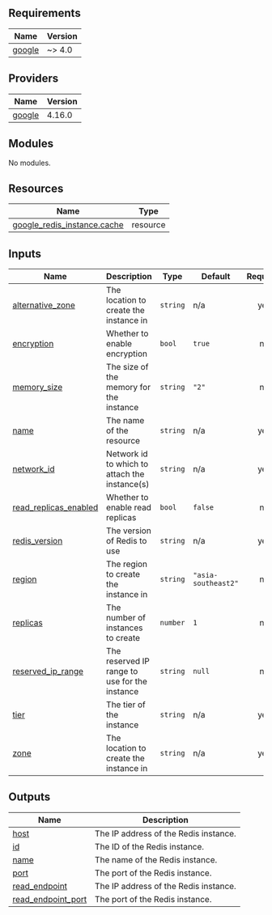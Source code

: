 <!-- BEGIN_TF_DOCS -->
## Requirements

| Name | Version |
|------|---------|
| <a name="requirement_google"></a> [google](#requirement\_google) | ~> 4.0 |

## Providers

| Name | Version |
|------|---------|
| <a name="provider_google"></a> [google](#provider\_google) | 4.16.0 |

## Modules

No modules.

## Resources

| Name | Type |
|------|------|
| [google_redis_instance.cache](https://registry.terraform.io/providers/hashicorp/google/latest/docs/resources/redis_instance) | resource |

## Inputs

| Name | Description | Type | Default | Required |
|------|-------------|------|---------|:--------:|
| <a name="input_alternative_zone"></a> [alternative\_zone](#input\_alternative\_zone) | The location to create the instance in | `string` | n/a | yes |
| <a name="input_encryption"></a> [encryption](#input\_encryption) | Whether to enable encryption | `bool` | `true` | no |
| <a name="input_memory_size"></a> [memory\_size](#input\_memory\_size) | The size of the memory for the instance | `string` | `"2"` | no |
| <a name="input_name"></a> [name](#input\_name) | The name of the resource | `string` | n/a | yes |
| <a name="input_network_id"></a> [network\_id](#input\_network\_id) | Network id to which to attach the instance(s) | `string` | n/a | yes |
| <a name="input_read_replicas_enabled"></a> [read\_replicas\_enabled](#input\_read\_replicas\_enabled) | Whether to enable read replicas | `bool` | `false` | no |
| <a name="input_redis_version"></a> [redis\_version](#input\_redis\_version) | The version of Redis to use | `string` | n/a | yes |
| <a name="input_region"></a> [region](#input\_region) | The region to create the instance in | `string` | `"asia-southeast2"` | no |
| <a name="input_replicas"></a> [replicas](#input\_replicas) | The number of instances to create | `number` | `1` | no |
| <a name="input_reserved_ip_range"></a> [reserved\_ip\_range](#input\_reserved\_ip\_range) | The reserved IP range to use for the instance | `string` | `null` | no |
| <a name="input_tier"></a> [tier](#input\_tier) | The tier of the instance | `string` | n/a | yes |
| <a name="input_zone"></a> [zone](#input\_zone) | The location to create the instance in | `string` | n/a | yes |

## Outputs

| Name | Description |
|------|-------------|
| <a name="output_host"></a> [host](#output\_host) | The IP address of the Redis instance. |
| <a name="output_id"></a> [id](#output\_id) | The ID of the Redis instance. |
| <a name="output_name"></a> [name](#output\_name) | The name of the Redis instance. |
| <a name="output_port"></a> [port](#output\_port) | The port of the Redis instance. |
| <a name="output_read_endpoint"></a> [read\_endpoint](#output\_read\_endpoint) | The IP address of the Redis instance. |
| <a name="output_read_endpoint_port"></a> [read\_endpoint\_port](#output\_read\_endpoint\_port) | The port of the Redis instance. |
<!-- END_TF_DOCS -->
